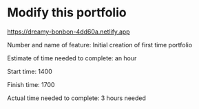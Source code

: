 # Modify this portfolio


https://dreamy-bonbon-4dd60a.netlify.app

Number and name of feature: Initial creation of first time portfolio

Estimate of time needed to complete: an hour

Start time: 1400

Finish time: 1700

Actual time needed to complete: 3 hours needed
